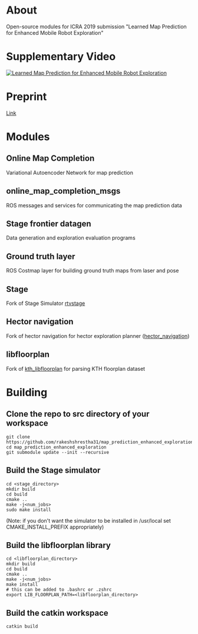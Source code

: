 # About
Open-source modules for ICRA 2019 submission "Learned Map Prediction for Enhanced Mobile Robot Exploration"

# Supplementary Video
[![Learned Map Prediction for Enhanced Mobile Robot Exploration
](https://img.youtube.com/vi/NRgXYdxroJE/0.jpg)](https://youtu.be/NRgXYdxroJE "Supplementary Video")

# Preprint
[Link](https://github.com/rakeshshrestha31/map_prediction_enhanced_exploration/blob/master/shrestha_icra19_preprint.pdf)

# Modules
## Online Map Completion
Variational Autoencoder Network for map prediction

## online_map_completion_msgs
ROS messages and services for communicating the map prediction data

## Stage frontier datagen
Data generation and exploration evaluation programs

## Ground truth layer
ROS Costmap layer for building ground truth maps from laser and pose

## Stage
Fork of Stage Simulator [rtvstage](https://github.com/rtv/Stage)

## Hector navigation
Fork of hector navigation for hector exploration planner ([hector_navigation](https://github.com/tu-darmstadt-ros-pkg/hector_navigation))

## libfloorplan
Fork of [kth_libfloorplan](https://github.com/alperv/libfloorplan) for parsing KTH floorplan dataset

# Building

## Clone the repo to src directory of your workspace
```
git clone https://github.com/rakeshshrestha31/map_prediction_enhanced_exploration
cd map_prediction_enhanced_exploration
git submodule update --init --recursive
```

## Build the Stage simulator
```
cd <stage_directory>
mkdir build
cd build
cmake ..
make -j<num_jobs>
sudo make install
```
(Note: if you don't want the simulator to be installed in /usr/local set CMAKE\_INSTALL\_PREFIX appropriately)

## Build the libfloorplan library
```
cd <libfloorplan_directory>
mkdir build
cd build
cmake ..
make -j<num_jobs>
make install
# this can be added to .bashrc or .zshrc
export LIB_FLOORPLAN_PATH=<libfloorplan_directory>
```

## Build the catkin workspace
```
catkin build
```
